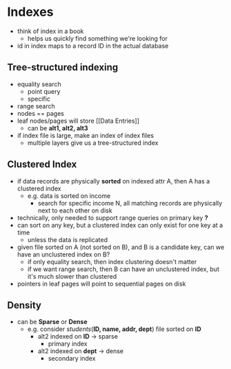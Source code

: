 # Indexes
- think of index in a book
	- helps us quickly find something we're looking for
- id in index maps to a record ID in the actual database
## Tree-structured indexing
- equality search
	- point query
	- specific
- range search
- nodes == pages
- leaf nodes/pages will store [[Data Entries]]
	- can be **alt1, alt2, alt3**
- if index file is large, make an index of index files
	- multiple layers give us a tree-structured index
## Clustered Index
- if data records are physically **sorted** on indexed attr A, then A has a clustered index
	- e.g. data is sorted on income
		- search for specific income N, all matching records are physically next to each other on disk
- technically, only needed to support range queries on primary key **?**
- can sort on any key, but a clustered index can only exist for one key at a time
	- unless the data is replicated
- given file sorted on A (not sorted on B), and B is a candidate key, can we have an unclustered index on B?
	- if only equality search, then index clustering doesn't matter
	- if we want range search, then B can have an unclustered index, but it's much slower than clustered
- pointers in leaf pages will point to sequential pages on disk
## Density
- can be **Sparse** or **Dense**
	- e.g. consider *students*(**ID, name, addr, dept**) file sorted on **ID**
		- alt2 indexed on **ID** -> sparse
			- primary index
		- alt2 indexed on **dept** -> dense
			- secondary index